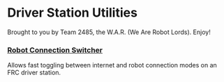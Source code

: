 # Driver Station Utilities

Brought to you by Team 2485, the W.A.R. (We Are Robot Lords). Enjoy!

### [Robot Connection Switcher](RobotConnectionSwitcher/)
Allows fast toggling between internet and robot connection modes on an FRC driver station.
